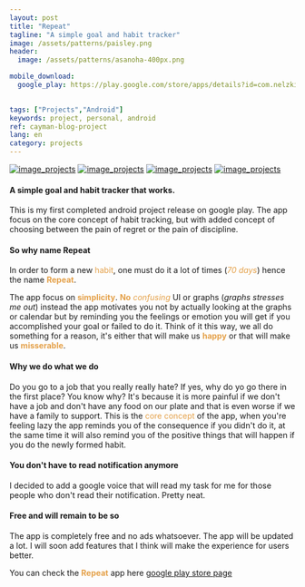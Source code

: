 ```yaml
---
layout: post
title: "Repeat"
tagline: "A simple goal and habit tracker"
image: /assets/patterns/paisley.png
header:
  image: /assets/patterns/asanoha-400px.png

mobile_download:
  google_play: https://play.google.com/store/apps/details?id=com.nelzkie.coder.justfortoday
  

tags: ["Projects","Android"]
keywords: project, personal, android
ref: cayman-blog-project
lang: en
category: projects
---
```



[![image_projects]({{site.baseurl}}/assets/img/14.png)]({{site.baseurl}}/assets/img/14.png)
[![image_projects]({{site.baseurl}}/assets/img/1.png)]({{site.baseurl}}/assets/img/1.png)
[![image_projects]({{site.baseurl}}/assets/img/10.png)]({{site.baseurl}}/assets/img/10.png)
[![image_projects]({{site.baseurl}}/assets/img/6.png)]({{site.baseurl}}/assets/img/6.png)

#### **A simple goal and habit tracker that works**.

This is my first completed android project release on google play. The app focus on the core concept of habit tracking, but with added concept of
choosing between the pain of regret or the pain of discipline.

<!--break-->
#### **So why name Repeat**
In order to form a new <span style="color:#e4a048;">habit</span>, one must do it a lot of times (<span style="color:#e4a048;">*70 days*</span>) hence the name <span style="color:#e4a048;">**Repeat**</span>.

The app focus on <span style="color:#e4a048;">**simplicity**</span>. <span style="color:#e4a048;">**No**</span> <span style="color:#e4a048;">*confusing*</span> UI or graphs (*graphs stresses me out*) instead the app motivates you not by actually looking at the graphs or calendar but by reminding you the feelings or emotion you will get if you accomplished your goal or failed to do it. Think of it this way, we all do something for a reason, it's either that will make us <span style="color:#e4a048;">**happy**</span> or that will make us <span style="color:#e4a048;">**misserable**</span>.

#### **Why we do what we do**
Do you go to a job that you really really hate? If yes, why do yo go there in the first place? You know why? It's because it is more painful if we don't have a job and don't have any food on our plate and that is even worse if we have a family to support. This is the <span style="color:#e4a048;">core concept</span> of the app, when you're feeling lazy the app reminds you of the consequence if you didn't do it, at the same time it will also remind you of the positive things that will happen if you do the newly formed habit.

#### **You don't have to read notification anymore**
I decided to add a google voice that will read my task for me for those people who don't read their notification. Pretty neat.

#### **Free and will remain to be so**
The app is completely free and no ads whatsoever. The app will be updated a lot. I will soon add features that I think will make the experience for users better.


You can check the <span style="color:#e4a048;">**Repeat**</span> app here [google play store page ]({{page.mobile_download.google_play}})




